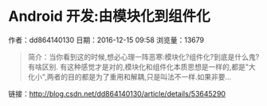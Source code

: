 # Android 开发:由模块化到组件化
作者：dd864140130
日期：2016-12-15 09:58
浏览量：13679
> 简介：当你看到这的时候,想必心理一阵恶寒:模块化?组件化?到底是什么鬼?有啥区别.
有这种感觉才是对的,模块化和组件化本质思想是一样的,都是"大化小",两者的目的都是为了重用和解耦,只是叫法不一样.如果非要...

 链接：http://blog.csdn.net/dd864140130/article/details/53645290
